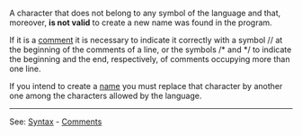 A character that does not belong to any symbol of the language 
and that, moreover, **is not valid** to create a new name was found in the program.

If it is a [comment](definition_of_commentsdot.md) it is necessary to indicate it correctly with a symbol
// at the beginning of the comments of a line, or the symbols /* and */ to
indicate the beginning and the end, respectively, of comments occupying more than one line.

If you intend to create a [name](definition_of_a_namedot.md) you must replace that character by another one among the characters allowed by the language.

---------------------------------------
See: [Syntax](syntax_of_a_programdot.md) - [Comments](definition_of_commentsdot.md)

